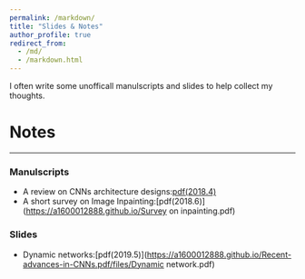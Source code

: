 ```yaml
---
permalink: /markdown/
title: "Slides & Notes"
author_profile: true
redirect_from: 
  - /md/
  - /markdown.html
---
```


I often write some unofficall manulscripts and slides to help collect my thoughts. 

# Notes
----
### Manulscripts
* A review on CNNs architecture designs:[pdf(2018.4)](https://a1600012888.github.io/Recent-advances-in-CNNs.pdf)
* A short survey on Image Inpainting:[pdf(2018.6)](https://a1600012888.github.io/Survey on inpainting.pdf)


### Slides
* Dynamic networks:[pdf(2019.5)](https://a1600012888.github.io/Recent-advances-in-CNNs.pdf/files/Dynamic network.pdf)

  
